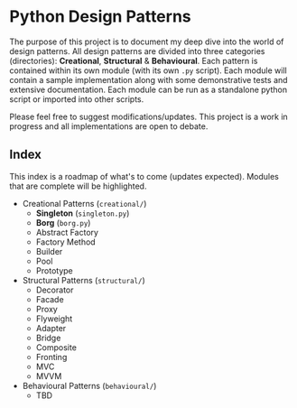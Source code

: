 # Python Design Patterns

The purpose of this project is to document my deep dive into the world of design patterns. All design patterns are divided into three categories (directories): **Creational**, **Structural** & **Behavioural**. Each pattern is contained within its own module (with its own `.py` script). Each module will contain a sample implementation along with some demonstrative tests and extensive documentation. Each module can be run as a standalone python script or imported into other scripts.

Please feel free to suggest modifications/updates. This project is a work in progress and all implementations are open to debate.

## Index

This index is a roadmap of what's to come (updates expected). Modules that are complete will be highlighted.

+ Creational Patterns (`creational/`)
    + __Singleton__ (`singleton.py`)
    + __Borg__ (`borg.py`)
    + Abstract Factory
    + Factory Method
    + Builder
    + Pool
    + Prototype
+ Structural Patterns (`structural/`)
    + Decorator
    + Facade
    + Proxy
    + Flyweight
    + Adapter
    + Bridge
    + Composite
    + Fronting
    + MVC
    + MVVM
+ Behavioural Patterns (`behavioural/`)
    + TBD